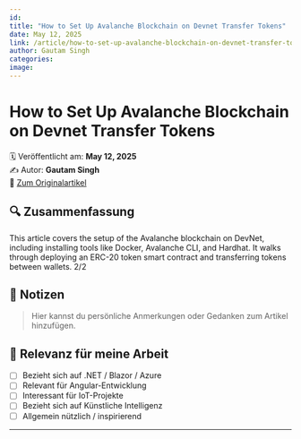 ```yaml
---
id: 
title: "How to Set Up Avalanche Blockchain on Devnet Transfer Tokens"
date: May 12, 2025
link: /article/how-to-set-up-avalanche-blockchain-on-devnet-transfer-tokens/
author: Gautam Singh
categories: 
image: 
---
```


# How to Set Up Avalanche Blockchain on Devnet Transfer Tokens

🗓️ Veröffentlicht am: **May 12, 2025**  
✍️ Autor: **Gautam Singh**  
🔗 [Zum Originalartikel](/article/how-to-set-up-avalanche-blockchain-on-devnet-transfer-tokens/)

## 🔍 Zusammenfassung

This article covers the setup of the Avalanche blockchain on DevNet, including installing tools like Docker, Avalanche CLI, and Hardhat. It walks through deploying an ERC-20 token smart contract and transferring tokens between wallets. 2&#47;2

## 📌 Notizen

> Hier kannst du persönliche Anmerkungen oder Gedanken zum Artikel hinzufügen.

## 🧠 Relevanz für meine Arbeit

- [ ] Bezieht sich auf .NET / Blazor / Azure
- [ ] Relevant für Angular-Entwicklung
- [ ] Interessant für IoT-Projekte
- [ ] Bezieht sich auf Künstliche Intelligenz
- [ ] Allgemein nützlich / inspirierend

---
